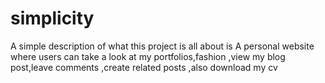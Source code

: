 # simplicity
A simple description of what this project is all about is A personal website where users can take a look at my portfolios,fashion ,view my blog post,leave comments ,create related posts ,also download my cv
